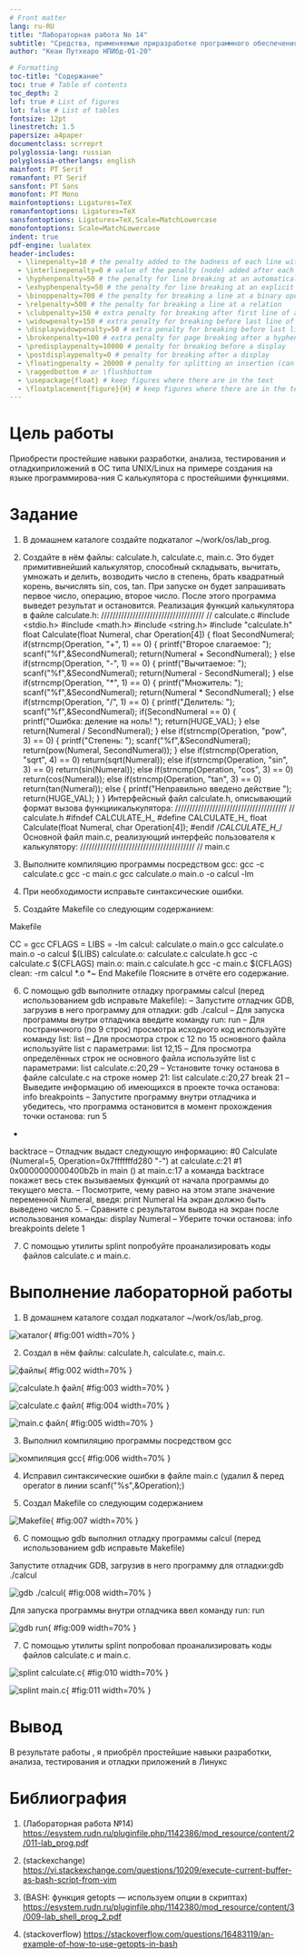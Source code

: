 ```yaml
---
# Front matter
lang: ru-RU
title: "Лабораторная работа No 14"
subtitle: "Средства, применяемые приразработке программного обеспечения в ОС типа UNIX/Linux"
author: "Кеан Путхеаро НПИбд-01-20"

# Formatting
toc-title: "Содержание"
toc: true # Table of contents
toc_depth: 2
lof: true # List of figures
lot: false # List of tables
fontsize: 12pt
linestretch: 1.5
papersize: a4paper
documentclass: scrreprt
polyglossia-lang: russian
polyglossia-otherlangs: english
mainfont: PT Serif
romanfont: PT Serif
sansfont: PT Sans
monofont: PT Mono
mainfontoptions: Ligatures=TeX
romanfontoptions: Ligatures=TeX
sansfontoptions: Ligatures=TeX,Scale=MatchLowercase
monofontoptions: Scale=MatchLowercase
indent: true
pdf-engine: lualatex
header-includes:
  - \linepenalty=10 # the penalty added to the badness of each line within a paragraph (no associated penalty node) Increasing the value makes tex try to have fewer lines in the paragraph.
  - \interlinepenalty=0 # value of the penalty (node) added after each line of a paragraph.
  - \hyphenpenalty=50 # the penalty for line breaking at an automatically inserted hyphen
  - \exhyphenpenalty=50 # the penalty for line breaking at an explicit hyphen
  - \binoppenalty=700 # the penalty for breaking a line at a binary operator
  - \relpenalty=500 # the penalty for breaking a line at a relation
  - \clubpenalty=150 # extra penalty for breaking after first line of a paragraph
  - \widowpenalty=150 # extra penalty for breaking before last line of a paragraph
  - \displaywidowpenalty=50 # extra penalty for breaking before last line before a display math
  - \brokenpenalty=100 # extra penalty for page breaking after a hyphenated line
  - \predisplaypenalty=10000 # penalty for breaking before a display
  - \postdisplaypenalty=0 # penalty for breaking after a display
  - \floatingpenalty = 20000 # penalty for splitting an insertion (can only be split footnote in standard LaTeX)
  - \raggedbottom # or \flushbottom
  - \usepackage{float} # keep figures where there are in the text
  - \floatplacement{figure}{H} # keep figures where there are in the text
---
```


# Цель работы

Приобрести простейшие навыки разработки, анализа, тестирования и отладкиприложений в ОС типа UNIX/Linux на примере создания на языке программирова-ния С калькулятора с простейшими функциями.

# Задание

1. В домашнем каталоге создайте подкаталог ~/work/os/lab_prog.

2. Создайте в нём файлы: calculate.h, calculate.c, main.c. Это будет примитивнейший калькулятор, способный складывать, вычитать, умножать и делить, возводить число в степень, брать квадратный корень, вычислять sin, cos, tan. При запуске он будет запрашивать первое число, операцию, второе число. После этого программа выведет результат и остановится.
Реализация функций калькулятора в файле calculate.h:
////////////////////////////////////
// calculate.c
 #include <stdio.h>
 #include <math.h>
 #include <string.h>
 #include "calculate.h"
float
Calculate(float Numeral, char Operation[4])
{
float SecondNumeral;
if(strncmp(Operation, "+", 1) == 0)
{
printf("Второе слагаемое: ");
scanf("%f",&SecondNumeral);
return(Numeral + SecondNumeral);
}
else if(strncmp(Operation, "-", 1) == 0)
{
printf("Вычитаемое: ");
scanf("%f",&SecondNumeral);
return(Numeral - SecondNumeral);
}
else if(strncmp(Operation, "*", 1) == 0)
{
printf("Множитель: ");
scanf("%f",&SecondNumeral);
return(Numeral * SecondNumeral);
}
else if(strncmp(Operation, "/", 1) == 0)
{
printf("Делитель: ");
scanf("%f",&SecondNumeral);
if(SecondNumeral == 0)
{
printf("Ошибка: деление на ноль! ");
return(HUGE_VAL);
}
else
return(Numeral / SecondNumeral);
}
else if(strncmp(Operation, "pow", 3) == 0)
{
printf("Степень: ");
scanf("%f",&SecondNumeral);
return(pow(Numeral, SecondNumeral));
}
else if(strncmp(Operation, "sqrt", 4) == 0)
return(sqrt(Numeral));
else if(strncmp(Operation, "sin", 3) == 0)
return(sin(Numeral));
else if(strncmp(Operation, "cos", 3) == 0)
return(cos(Numeral));
else if(strncmp(Operation, "tan", 3) == 0)
return(tan(Numeral));
else
{
printf("Неправильно введено действие ");
return(HUGE_VAL);
}
}
Интерфейсный файл calculate.h, описывающий формат вызова функциикалькулятора:
///////////////////////////////////////
// calculate.h
 #ifndef CALCULATE_H_
 #define CALCULATE_H_
float Calculate(float Numeral, char Operation[4]);
 #endif /*CALCULATE_H_*/
Основной файл main.c, реализующий интерфейс пользователя к калькулятору:
////////////////////////////////////////
// main.c

3. Выполните компиляцию программы посредством gcc:
gcc -c calculate.c
gcc -c main.c
gcc calculate.o main.o -o calcul -lm

4. При необходимости исправьте синтаксические ошибки.

5. Создайте Makefile со следующим содержанием:

 Makefile

CC = gcc
CFLAGS =
LIBS = -lm
calcul: calculate.o main.o
gcc calculate.o main.o -o calcul $(LIBS)
calculate.o: calculate.c calculate.h
gcc -c calculate.c $(CFLAGS)
main.o: main.c calculate.h
gcc -c main.c $(CFLAGS)
clean:
-rm calcul *.o *~
 End Makefile
Поясните в отчёте его содержание.

6. С помощью gdb выполните отладку программы calcul (перед использованием
gdb исправьте Makefile):
– Запустите отладчик GDB, загрузив в него программу для отладки:
gdb ./calcul
– Для запуска программы внутри отладчика введите команду run:
run
– Для постраничного (по 9 строк) просмотра исходного код используйте команду list:
list
– Для просмотра строк с 12 по 15 основного файла используйте list с параметрами:
list 12,15
– Для просмотра определённых строк не основного файла используйте list
с параметрами:
list calculate.c:20,29
– Установите точку останова в файле calculate.c на строке номер 21:
list calculate.c:20,27
break 21
– Выведите информацию об имеющихся в проекте точка останова:
info breakpoints
– Запустите программу внутри отладчика и убедитесь, что программа остановится в момент прохождения точки останова:
run
5
-
backtrace
– Отладчик выдаст следующую информацию:
 #0 Calculate (Numeral=5, Operation=0x7fffffffd280 "-")
at calculate.c:21
 #1 0x0000000000400b2b in main () at main.c:17
а команда backtrace покажет весь стек вызываемых функций от начала программы до текущего места.
– Посмотрите, чему равно на этом этапе значение переменной Numeral, введя:
print Numeral
На экран должно быть выведено число 5.
– Сравните с результатом вывода на экран после использования команды:
display Numeral
– Уберите точки останова:
info breakpoints
delete 1

7. С помощью утилиты splint попробуйте проанализировать коды файлов calculate.c и main.c.

# Выполнение лабораторной работы

1. В домашнем каталоге создал подкаталог ~/work/os/lab_prog.

![каталог](Photos/1.png){ #fig:001 width=70% }

2. Создал в нём файлы: calculate.h, calculate.c, main.c.

![файлы](Photos/2.png){ #fig:002 width=70% }

![calculate.h файл](Photos/2.1.png){ #fig:003 width=70% }

![calculate.c файл](Photos/2.2.png){ #fig:004 width=70% }

![main.c файл](Photos/2.3.png){ #fig:005 width=70% }

3. Выполнил компиляцию программы посредством gcc

![компиляция gcc](Photos/3.png){ #fig:006 width=70% }

4. Исправил синтаксические ошибки в файле main.c (удалил & перед operator в линии scanf("%s",&Operation);)

5. Создал Makefile со следующим содержанием

![Makefile](Photos/3.1.png){ #fig:007 width=70% }

6. С помощью gdb выполнил отладку программы calcul (перед использованием gdb исправьте Makefile) 

Запустите отладчик GDB, загрузив в него программу для отладки:gdb ./calcul

![gdb ./calcul](Photos/3.2.png){ #fig:008 width=70% }

Для запуска программы внутри отладчика ввел команду run: run

![gdb run](Photos/3.3.png){ #fig:009 width=70% }

7. С помощью утилиты splint попробовал проанализировать коды файлов calculate.c и main.c.

![splint calculate.c](Photos/7.png){ #fig:010 width=70% }

![splint main.c](Photos/7.1.png){ #fig:011 width=70% }

# Вывод

В результате работы , я приобрёл простейшие навыки разработки, анализа, тестирования и отладки приложений в Линукс

# Библиография

1. (Лабораторная работа №14) https://esystem.rudn.ru/pluginfile.php/1142386/mod_resource/content/2/011-lab_prog.pdf

2. (stackexchange) https://vi.stackexchange.com/questions/10209/execute-current-buffer-as-bash-script-from-vim

3. (BASH: функция getopts — используем опции в скриптах) https://esystem.rudn.ru/pluginfile.php/1142380/mod_resource/content/3/009-lab_shell_prog_2.pdf

4. (stackoverflow) https://stackoverflow.com/questions/16483119/an-example-of-how-to-use-getopts-in-bash

